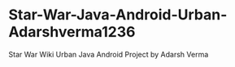 # Star-War-Java-Android-Urban-Adarshverma1236
Star War Wiki Urban Java Android Project by Adarsh Verma
